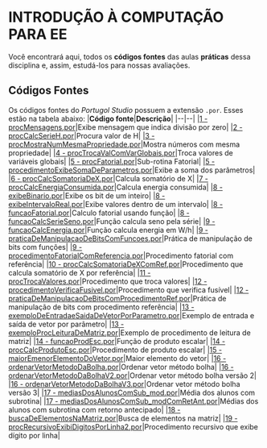 ﻿# INTRODUÇÃO À COMPUTAÇÃO PARA EE

Você encontrará aqui, todos os **códigos fontes** das aulas **práticas** dessa disciplina e, assim, estudá-los para nossas avaliações.


## Códigos Fontes
Os códigos fontes do *Portugol Studio* possuem a extensão `.por`. Esses estão na tabela abaixo:
|**Código fonte**|**Descrição**|
|--|--|
|[1 - procMensagens.por](https://github.com/StelmoNetto/IPEE/blob/main/3%C2%BA%20assunto/1%20-%20procMensagens.por "1 - procMensagens.por")|Exibe mensagem que indica divisão por zero|
|[2 - procCalcSerieH.por](https://github.com/StelmoNetto/IPEE/blob/main/3%C2%BA%20assunto/2%20-%20procCalcSerieH.por "2 - procCalcSerieH.por")|Procura valor de H|
|[3 - procMostraNumMesmaPropriedade.por](https://github.com/StelmoNetto/IPEE/blob/main/3%C2%BA%20assunto/3%20-%20procMostraNumMesmaPropriedade.por "3 - procMostraNumMesmaPropriedade.por")|Mostra números com mesma propriedade|
|[4 - procTrocaValComVarGlobais.por](https://github.com/StelmoNetto/IPEE/blob/main/3%C2%BA%20assunto/4%20-%20procTrocaValComVarGlobais.por "4 - procTrocaValComVarGlobais.por")|Troca valores de variáveis globais|
|[5 - procFatorial.por](https://github.com/StelmoNetto/IPEE/blob/main/3%C2%BA%20assunto/5%20-%20procFatorial.por "5 - procFatorial.por")|Sub-rotina Fatorial|
|[5 - procedimentoExibeSomaDeParametros.por](https://github.com/StelmoNetto/IPEE/blob/main/3%C2%BA%20assunto/5%20-%20procedimentoExibeSomaDeParametros.por "5 - procedimentoExibeSomaDeParametros.por")|Exibe a soma dos parâmetros|
|[6 - procCalcSomatoriaDeX.por](https://github.com/StelmoNetto/IPEE/blob/main/3%C2%BA%20assunto/6%20-%20procCalcSomatoriaDeX.por "6 - procCalcSomatoriaDeX.por")|Calcula somatório de X|
|[7 - procCalcEnergiaConsumida.por](https://github.com/StelmoNetto/IPEE/blob/main/3%C2%BA%20assunto/7%20-%20procCalcEnergiaConsumida.por "7 - procCalcEnergiaConsumida.por")|Calcula energia consumida|
|[8 - exibeBinario.por](https://github.com/StelmoNetto/IPEE/blob/main/3%C2%BA%20assunto/8%20-%20exibeBinario.por "8 - exibeBinario.por")|Exibe os bit de um inteiro|
|[8 - exibeIntervaloReal.por](https://github.com/StelmoNetto/IPEE/blob/main/3%C2%BA%20assunto/8%20-%20exibeIntervaloReal.por "8 - exibeIntervaloReal.por")|Exibe valores dentro de um intervalo|
|[8 - funcaoFatorial.por](https://github.com/StelmoNetto/IPEE/blob/main/3%C2%BA%20assunto/8%20-%20funcaoFatorial.por "8 - funcaoFatorial.por")|Calculo fatorial usando função|
|[8 - funcaoCalcSerieSeno.por](https://github.com/StelmoNetto/IPEE/blob/main/3%C2%BA%20assunto/8%20-%20funcaoCalcSerieSeno.por "8 - funcaoCalcSerieSeno.por")|Função calcula seno pela série|
|[9 - funcaoCalcEnergia.por](https://github.com/StelmoNetto/IPEE/blob/main/3%C2%BA%20assunto/9%20-%20funcaoCalcEnergia.por "9 - funcaoCalcEnergia.por")|Função calcula energia em W/h|
|[9 - praticaDeManipulacaoDeBitsComFuncoes.por](https://github.com/StelmoNetto/IPEE/blob/main/3%C2%BA%20assunto/9%20-%20praticaDeManipulacaoDeBitsComFuncoes.por "9 - praticaDeManipulacaoDeBitsComFuncoes.por")|Prática de manipulação de bits com funções|
|[9 - procedimentoFatorialComReferencia.por](https://github.com/StelmoNetto/IPEE/blob/main/3%C2%BA%20assunto/9%20-%20procedimentoFatorialComReferencia.por "9 - procedimentoFatorialComReferencia.por")|Procedimento fatorial com referência|
|[10 - procCalcSomatoriaDeXComRef.por](https://github.com/StelmoNetto/IPEE/blob/main/3%C2%BA%20assunto/10%20-%20procCalcSomatoriaDeXComRef.por "10 - procCalcSomatoriaDeXComRef.por")|Procedimento que calcula somatório de X por referência|
|[11 - procTrocaValores.por](https://github.com/StelmoNetto/IPEE/blob/main/3%C2%BA%20assunto/11%20-%20procTrocaValores.por "11 - procTrocaValores.por")|Procedimento que troca valores|
|[12 - procedimentoVerificaFusivel.por](https://github.com/StelmoNetto/IPEE/blob/main/3%C2%BA%20assunto/12%20-%20procedimentoVerificaFusivel.por "12 - procedimentoVerificaFusivel.por")|Procedimento que verifica fusível|
|[12 - praticaDeManipulacaoDeBitsComProcedimentoRef.por](https://github.com/StelmoNetto/IPEE/blob/main/3%C2%BA%20assunto/12%20-%20praticaDeManipulacaoDeBitsComProcedimentoRef.por "12 - praticaDeManipulacaoDeBitsComProcedimentoRef.por")|Prática de manipulação de bits com procedimento referência|
|[13 - exemploDeEntradaeSaidaDeVetorPorParametro.por](https://github.com/StelmoNetto/IPEE/blob/main/3%C2%BA%20assunto/13%20-%20exemploDeEntradaeSaidaDeVetorPorParametro.por "13 - exemploDeEntradaeSaidaDeVetorPorParametro.por")|Exemplo de entrada e saída de vetor por parâmetro|
|[13 - exemploProcLeituraDeMatriz.por](https://github.com/StelmoNetto/IPEE/blob/main/3%C2%BA%20assunto/13%20-%20exemploProcLeituraDeMatriz.por "13 - exemploProcLeituraDeMatriz.por")|Exemplo de procedimento de leitura de matriz|
|[14 - funcaoProdEsc.por](https://github.com/StelmoNetto/IPEE/blob/main/3%C2%BA%20assunto/14%20-%20funcaoProdEsc.por "14 - funcaoProdEsc.por")|Função de produto escalar|
|[14 - procCalcProdutoEsc.por](https://github.com/StelmoNetto/IPEE/blob/main/3%C2%BA%20assunto/14%20-%20procCalcProdutoEsc.por "14 - procCalcProdutoEsc.por")|Procedimento de produto escalar|
|[15 - maiorEmenorElementoDoVetor.por](https://github.com/StelmoNetto/IPEE/blob/main/3%C2%BA%20assunto/15%20-%20maiorEmenorElementoDoVetor.por "15 - maiorEmenorElementoDoVetor.por")|Maior elemento do vetor|
|[16 - ordenarVetorMetodoDaBolha.por](https://github.com/StelmoNetto/IPEE/blob/main/3%C2%BA%20assunto/16%20-%20ordenarVetorMetodoDaBolha.por "16 - ordenarVetorMetodoDaBolha.por")|Ordenar vetor método bolha|
|[16 - ordenarVetorMetodoDaBolhaV2.por](https://github.com/StelmoNetto/IPEE/blob/main/3%C2%BA%20assunto/16%20-%20ordenarVetorMetodoDaBolhaV2.por "16 - ordenarVetorMetodoDaBolhaV2.por")|Ordenar vetor método bolha versão 2|
|[16 - ordenarVetorMetodoDaBolhaV3.por](https://github.com/StelmoNetto/IPEE/blob/main/3%C2%BA%20assunto/16%20-%20ordenarVetorMetodoDaBolhaV3.por "16 - ordenarVetorMetodoDaBolhaV3.por")|Ordenar vetor método bolha versão 3|
|[17 - mediasDosAlunosComSub_mod.por](https://github.com/StelmoNetto/IPEE/blob/main/3%C2%BA%20assunto/17%20-%20mediasDosAlunosComSub_mod.por "17 - mediasDosAlunosComSub_mod.por")|Média dos alunos com subrotina|
|[17 - mediasDosAlunosComSub_modComRetAnt.por](https://github.com/StelmoNetto/IPEE/blob/main/3%C2%BA%20assunto/17%20-%20mediasDosAlunosComSub_modComRetAnt.por "17 - mediasDosAlunosComSub_modComRetAnt.por")|Médias dos alunos com subrotina com retorno antecipado|
|[18 - buscaDeElementosNaMatriz.por](https://github.com/StelmoNetto/IPEE/blob/main/3%C2%BA%20assunto/18%20-%20buscaDeElementosNaMatriz.por "18 - buscaDeElementosNaMatriz.por")|Busca de elementos na matriz|
|[19 - procRecursivoExibiDigitosPorLinha2.por](https://github.com/StelmoNetto/IPEE/blob/main/3%C2%BA%20assunto/19%20-%20procRecursivoExibiDigitosPorLinha2.por "19 - procRecursivoExibiDigitosPorLinha2.por")|Procedimento recursivo que exibe dígito por linha|
